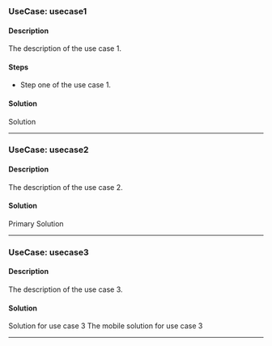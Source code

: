 <!--
SPDX-FileCopyrightText: 2025 Deutsche Telekom AG and others

SPDX-License-Identifier: CC0-1.0    
-->

### UseCase: usecase1
#### Description
The description of the use case 1.

#### Steps
- Step one of the use case 1.

#### Solution
Solution

----

### UseCase: usecase2
#### Description
The description of the use case 2.

#### Solution
Primary Solution

----

### UseCase: usecase3
#### Description
The description of the use case 3.

#### Solution
Solution for use case 3
The mobile solution for use case 3

----
